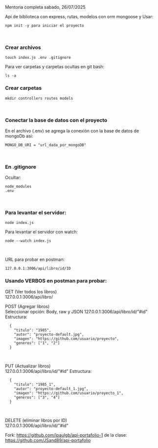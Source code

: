 Mentoria completa sabado, 26/07/2025

Api de biblioteca con express, rutas, modelos con orm mongoose y
Usar:
```
npm init -y para iniciar el proyecto
```
<br/>

### Crear archivos
```
touch index.js .env .gitignore
```

Para ver carpetas y carpetas ocultas en git bash:
```
ls -a
```
### Crear carpetas
```
mkdir controllers routes models
```
<br/>

### Conectar la base de datos con el proyecto
En el archivo (.env) se agrega la conexión con la base de datos de mongoDb asi:
```
MONGO_DB_URI = "url_dada_por_mongoDB"
```
<br/>

### En .gitignore
Ocultar:

```
node_modules 
.env
```
<br/>

### Para levantar el servidor:
```
node index.js
```
Para levantar el servidor con watch:
```
node --watch index.js
```
<br/>

URL para probar en postman:
```
127.0.0.1:3006/api/libro/id/ID
```

### Usando VERBOS en postman para probar:
GET (Ver todos los libros) <br/>
127.0.0.1:3006/api/libro/
<br/>

POST (Agregar libros) <br/>
Seleccionar opción: Body, raw y JSON
127.0.0.1:3006/api/libro/id/"#id"
Estructura:
```
  {
    "titulo": "1985",
    "autor": "proyecto-default.jpg",
    "imagen": "https://github.com/usuario/proyecto",
    "generos": ["1", "2"]
  }
```
<br/>

PUT (Actualizar libros) <br/>
127.0.0.1:3006/api/libro/id/"#id"
Estructura: <br/>
```
  { 
    "titulo": "1985_1",
    "autor": "proyecto-default_1.jpg",
    "imagen": "https://github.com/usuario/proyecto_1",
    "generos": ["3", "4"]
  }
```
<br/>

DELETE (eliminar libros por ID) <br/>
127.0.0.1:3006/api/libro/id/"#id"

Fork: https://github.com/jpaulgb/api-portafolio-1
de la clase: https://github.com/JSand89/api-portafolio
